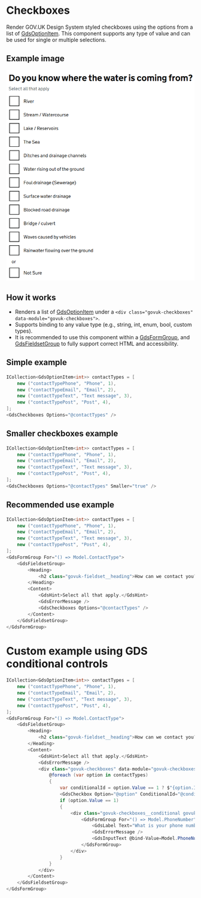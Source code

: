# Checkboxes

Render GOV.UK Design System styled checkboxes using the options from a list of [GdsOptionItem<T>](GdsOptionItem.md). This component supports any type of value and can be used for single or multiple selections.

## Example image

![Checkboxes example](Checkboxes.png)

## How it works

- Renders a list of [GdsOptionItem](GdsOptionItem.md) under a ```<div class="govuk-checkboxes" data-module="govuk-checkboxes">```.
- Supports binding to any value type (e.g., string, int, enum, bool, custom types).
- It is recommended to use this component within a [GdsFormGroup](FormGroup.md), and [GdsFieldsetGroup](FieldsetGroup.md) to fully support correct HTML and accessibility.

## Simple example

```csharp
ICollection<GdsOptionItem<int>> contactTypes = [
    new ("contactTypePhone", "Phone", 1),
    new ("contactTypeEmail", "Email", 2),
    new ("contactTypeText", "Text message", 3),
    new ("contactTypePost", "Post", 4),
];
<GdsCheckboxes Options="@contactTypes" />
```

## Smaller checkboxes example

```csharp
ICollection<GdsOptionItem<int>> contactTypes = [
    new ("contactTypePhone", "Phone", 1),
    new ("contactTypeEmail", "Email", 2),
    new ("contactTypeText", "Text message", 3),
    new ("contactTypePost", "Post", 4),
];
<GdsCheckboxes Options="@contactTypes" Smaller="true" />
```

## Recommended use example

```csharp
ICollection<GdsOptionItem<int>> contactTypes = [
    new ("contactTypePhone", "Phone", 1),
    new ("contactTypeEmail", "Email", 2),
    new ("contactTypeText", "Text message", 3),
    new ("contactTypePost", "Post", 4),
];
<GdsFormGroup For="() => Model.ContactType">
    <GdsFieldsetGroup>
        <Heading>
            <h2 class="govuk-fieldset__heading">How can we contact you?</h2>
        </Heading>
        <Content>
            <GdsHint>Select all that apply.</GdsHint>
            <GdsErrorMessage />
            <GdsCheckboxes Options="@contactTypes" />
        </Content>
    </GdsFieldsetGroup>
</GdsFormGroup>
```

# Custom example using GDS conditional controls

```csharp
ICollection<GdsOptionItem<int>> contactTypes = [
    new ("contactTypePhone", "Phone", 1),
    new ("contactTypeEmail", "Email", 2),
    new ("contactTypeText", "Text message", 3),
    new ("contactTypePost", "Post", 4),
];
<GdsFormGroup For="() => Model.ContactType">
    <GdsFieldsetGroup>
        <Heading>
            <h2 class="govuk-fieldset__heading">How can we contact you?</h2>
        </Heading>
        <Content>
            <GdsHint>Select all that apply.</GdsHint>
            <GdsErrorMessage />
            <div class="govuk-checkboxes" data-module="govuk-checkboxes">
                @foreach (var option in contactTypes)
                {
                    var conditionalId = option.Value == 1 ? $"{option.Id}-conditional" : null;
                    <GdsCheckbox Option="@option" ConditionalId="@conditionalId" />
                    if (option.Value == 1)
                    {
                        <div class="govuk-checkboxes__conditional govuk-checkboxes__conditional--hidden" id="@conditionalId">
                            <GdsFormGroup For="() => Model.PhoneNumber">
                                <GdsLabel Text="What is your phone number?" />
                                <GdsErrorMessage />
                                <GdsInputText @bind-Value=Model.PhoneNumber class="govuk-input govuk-input--width-50" />
                            </GdsFormGroup>
                        </div>
                    }
                }
            </div>
        </Content>
    </GdsFieldsetGroup>
</GdsFormGroup>
```